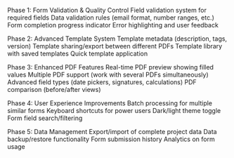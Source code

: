 Phase 1: Form Validation & Quality Control
Field validation system for required fields
Data validation rules (email format, number ranges, etc.)
Form completion progress indicator
Error highlighting and user feedback

Phase 2: Advanced Template System
Template metadata (description, tags, version)
Template sharing/export between different PDFs
Template library with saved templates
Quick template application

Phase 3: Enhanced PDF Features
Real-time PDF preview showing filled values
Multiple PDF support (work with several PDFs simultaneously)
Advanced field types (date pickers, signatures, calculations)
PDF comparison (before/after views)

Phase 4: User Experience Improvements
Batch processing for multiple similar forms
Keyboard shortcuts for power users
Dark/light theme toggle
Form field search/filtering

Phase 5: Data Management
Export/import of complete project data
Data backup/restore functionality
Form submission history
Analytics on form usage